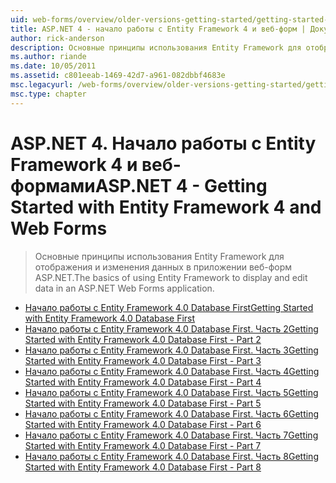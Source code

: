 ```yaml
---
uid: web-forms/overview/older-versions-getting-started/getting-started-with-ef/index
title: ASP.NET 4 - начало работы с Entity Framework 4 и веб-форм | Документация Майкрософт
author: rick-anderson
description: Основные принципы использования Entity Framework для отображения и изменения данных в приложении веб-форм ASP.NET.
ms.author: riande
ms.date: 10/05/2011
ms.assetid: c801eeab-1469-42d7-a961-082dbbf4683e
msc.legacyurl: /web-forms/overview/older-versions-getting-started/getting-started-with-ef
msc.type: chapter
---
```

<a name="aspnet-4---getting-started-with-entity-framework-4-and-web-forms"></a><span data-ttu-id="9e266-103">ASP.NET 4. Начало работы с Entity Framework 4 и веб-формами</span><span class="sxs-lookup"><span data-stu-id="9e266-103">ASP.NET 4 - Getting Started with Entity Framework 4 and Web Forms</span></span>
====================
> <span data-ttu-id="9e266-104">Основные принципы использования Entity Framework для отображения и изменения данных в приложении веб-форм ASP.NET.</span><span class="sxs-lookup"><span data-stu-id="9e266-104">The basics of using Entity Framework to display and edit data in an ASP.NET Web Forms application.</span></span>


- [<span data-ttu-id="9e266-105">Начало работы с Entity Framework 4.0 Database First</span><span class="sxs-lookup"><span data-stu-id="9e266-105">Getting Started with Entity Framework 4.0 Database First</span></span>](the-entity-framework-and-aspnet-getting-started-part-1.md)
- [<span data-ttu-id="9e266-106">Начало работы с Entity Framework 4.0 Database First. Часть 2</span><span class="sxs-lookup"><span data-stu-id="9e266-106">Getting Started with Entity Framework 4.0 Database First - Part 2</span></span>](the-entity-framework-and-aspnet-getting-started-part-2.md)
- [<span data-ttu-id="9e266-107">Начало работы с Entity Framework 4.0 Database First. Часть 3</span><span class="sxs-lookup"><span data-stu-id="9e266-107">Getting Started with Entity Framework 4.0 Database First - Part 3</span></span>](the-entity-framework-and-aspnet-getting-started-part-3.md)
- [<span data-ttu-id="9e266-108">Начало работы с Entity Framework 4.0 Database First. Часть 4</span><span class="sxs-lookup"><span data-stu-id="9e266-108">Getting Started with Entity Framework 4.0 Database First - Part 4</span></span>](the-entity-framework-and-aspnet-getting-started-part-4.md)
- [<span data-ttu-id="9e266-109">Начало работы с Entity Framework 4.0 Database First. Часть 5</span><span class="sxs-lookup"><span data-stu-id="9e266-109">Getting Started with Entity Framework 4.0 Database First - Part 5</span></span>](the-entity-framework-and-aspnet-getting-started-part-5.md)
- [<span data-ttu-id="9e266-110">Начало работы с Entity Framework 4.0 Database First. Часть 6</span><span class="sxs-lookup"><span data-stu-id="9e266-110">Getting Started with Entity Framework 4.0 Database First - Part 6</span></span>](the-entity-framework-and-aspnet-getting-started-part-6.md)
- [<span data-ttu-id="9e266-111">Начало работы с Entity Framework 4.0 Database First. Часть 7</span><span class="sxs-lookup"><span data-stu-id="9e266-111">Getting Started with Entity Framework 4.0 Database First - Part 7</span></span>](the-entity-framework-and-aspnet-getting-started-part-7.md)
- [<span data-ttu-id="9e266-112">Начало работы с Entity Framework 4.0 Database First. Часть 8</span><span class="sxs-lookup"><span data-stu-id="9e266-112">Getting Started with Entity Framework 4.0 Database First - Part 8</span></span>](the-entity-framework-and-aspnet-getting-started-part-8.md)
